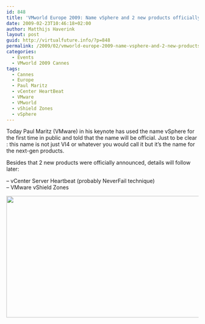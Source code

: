 ```yaml
---
id: 848
title: 'VMworld Europe 2009: Name vSphere and 2 new products officially announced'
date: 2009-02-23T10:46:18+02:00
author: Matthijs Haverink
layout: post
guid: http://virtualfuture.info/?p=848
permalink: /2009/02/vmworld-europe-2009-name-vsphere-and-2-new-products-officially-announced/
categories:
  - Events
  - VMworld 2009 Cannes
tags:
  - Cannes
  - Europe
  - Paul Maritz
  - vCenter HeartBeat
  - VMware
  - VMworld
  - vShield Zones
  - vSphere
---
```

Today Paul Maritz (VMware) in his keynote has used the name vSphere for the first time in public and told that the name will be official. Just to be clear : this name is not just VI4 or whatever you would call it but it&#8217;s the name for the next-gen products.

Besides that 2 new products were officially announced, details will follow later:

&#8211; vCenter Server Heartbeat (probably NeverFail technique)  
&#8211; VMware vShield Zones

<img class="alignnone" title="Paul Maritz @ VMworld Partner Day key session" src="https://svenhuisman.com/wp-content/uploads/2009/02/vsphere.jpg" alt="" width="518" height="319" />